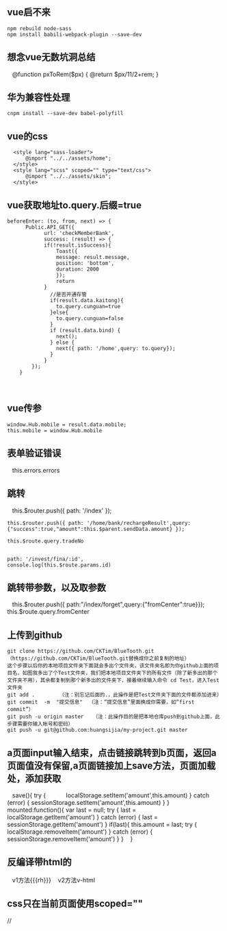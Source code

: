 ## vue启不来
    npm rebuild node-sass
    npm install babili-webpack-plugin --save-dev
## 想念vue无数坑洞总结
    @function pxToRem($px) {
        @return $px/11/2+rem;
    }
## 华为兼容性处理
    cnpm install --save-dev babel-polyfill
    
## vue的css
      <style lang="sass-loader">
          @import "../../assets/home";
      </style>
      <style lang="scss" scoped="" type="text/css">
          @import "../../assets/skin";
      </style>
## vue获取地址to.query.后缀=true
    beforeEnter: (to, from, next) => {
          Public.API_GET({
                url: 'checkMemberBank',
                success: (result) => {
                if(!result.isSuccess){
                    Toast({
                    message: result.message,
                    position: 'bottom',
                    duration: 2000
                    });
                    return
                }
                  //是否开通存管
                  if(result.data.kaitong){
                    to.query.cunguan=true
                  }else{
                    to.query.cunguan=false
                  }
                  if (result.data.bind) {
                    next();
                  } else {
                    next({ path: '/home',query: to.query});
                  }
                }
            });
        }
    
## vue传参
    window.Hub.mobile = result.data.mobile;
    this.mobile = window.Hub.mobile
    
## 表单验证错误
    this.errors.errors
## 跳转
    this.$router.push({
        path: '/index'
    });
    
    this.$router.push({ path: '/home/bank/rechargeResult',query: {"success":true,"amount":this.$parent.sendData.amount} });
    
    this.$route.query.tradeNo
    
    
    path: '/invest/fina/:id',
    console.log(this.$route.params.id)
    
## 跳转带参数，以及取参数
    this.$router.push({ path:"/index/forget",query:{"fromCenter":true}});
    this.$route.query.fromCenter
    
## 上传到github
    git clone https://github.com/CKTim/BlueTooth.git（https://github.com/CKTim/BlueTooth.git替换成你之前复制的地址）
    这个步骤以后你的本地项目文件夹下面就会多出个文件夹，该文件夹名即为你github上面的项目名，如图我多出了个Test文件夹，我们把本地项目文件夹下的所有文件（除了新多出的那个文件夹不用），其余都复制到那个新多出的文件夹下，接着继续输入命令 cd Test，进入Test文件夹
    git add .        （注：别忘记后面的.，此操作是把Test文件夹下面的文件都添加进来）
    git commit  -m  "提交信息"  （注：“提交信息”里面换成你需要，如“first commit”）
    git push -u origin master   （注：此操作目的是把本地仓库push到github上面，此步骤需要你输入帐号和密码）
    git push -u git@github.com:huangsijia/my-project.git master

    
## a页面input输入结束，点击链接跳转到b页面，返回a页面值没有保留,a页面链接加上save方法，页面加载处，添加获取
    save(){
        try {
            localStorage.setItem('amount',this.amount)
        } catch (error) {
            sessionStorage.setItem('amount',this.amount)
        }
    }
    mounted:function(){
        var last = null;
        try {
            last = localStorage.getItem('amount')
        } catch (error) {
            last = sessionStorage.getItem('amount')
        }
        if(last){
            this.amount = last;
            try {
                localStorage.removeItem('amount')
            } catch (error) {
                sessionStorage.removeItem('amount')
            }
        }
    }
## 反编译带html的
    v1方法{{{rh}}}
    v2方法v-html
## css只在当前页面使用scoped=""
 //<style lang="scss" scoped="" type="text/css">
    
## index.js 跨域 proxyTable加内容https://vuejs-templates.github.io/webpack/proxy.html
dev: {
    env: require('./dev.env'),
    port: 4399,
    autoOpenBrowser: true,
    assetsSubDirectory: 'static',
    assetsPublicPath: '/',
    proxyTable: {
      '**/wd_api/**': {
        target: 'http://www.a.com',
        changeOrigin: true
      }
    },
    // CSS Sourcemaps off by default because relative paths are "buggy"
    // with this option, according to the CSS-Loader README
    // (https://github.com/webpack/css-loader#sourcemaps)
    // In our experience, they generally work as expected,
    // just be aware of this issue when enabling this option.
    cssSourceMap: false
  }
## 下拉加载数据https://github.com/metafizzy/infinite-scroll
    <ul class="person leftRight" v-infinite-scroll="loadMore" infinite-scroll-disabled="loading" infinite-scroll-distance="10">
    loadMore() {
                    if (this.initLock) {
                        return
                    }
                    if (!this.hasNext) {
                        return
                    }
                    this.loading = true;
                    this.$public.API_GET({
                        url: 'getInviteDetail',
                        data: {
                            offset: this.offset,
                            max: this.max
                        },
                        success: (result) => {
                            for (var item in result.data) {
                                this.list.push(result.data[item])
                            }
                            this.offset += this.max;
                            this.loading = false;
                            if (result.data.length < this.max) {
                                this.hasNext = false
                            }
                        }
                    });
                },
                initData(finishFun) {
                    this.offset = 0;
                    this.max = 10;
                    this.hasNext = true;
                    this.list = [];
                    this.loadEnd = false;
                    this.$public.API_GET({
                        url: 'getInviteDetail',
                        data: {
                            offset: this.offset,
                            max: this.max
                        },
                        success: (result) => {
                            this.loadEnd = true
                            this.list = result.data;
                            this.offset += this.max;
                            if (result.data.length < this.max) {
                                this.hasNext = false
                            }
                            this.initLock = false
                            if (typeof(finishFun) == "function") {
                                finishFun()
                            }
                        }
                    });
                }
## 离开此页面之前的方法
    beforeRouteLeave: function(to, from, next) {
			$(document.body).removeClass("htmlBg");
			next();
		}
## body下加入div
    addFooter(id, schedule) {
      var packet = Vue.extend({
        data: function() {
          return {
            text: "立即加入"
          };
        },
        methods: {
          joinBtnFun() {
            location.hash = "/invest/pay/" + id;
          }
        },
        template: `<div class="joinBtn" @click="joinBtnFun"><div class="btn btnBottom">{{this.text}}</div></div>`
      });
      var packetIntance = new packet({
        el: document.createElement("div")
      });

      document.body.appendChild(packetIntance.$el);
    }
  }
  
  ## 跨域
	  dev: {
	    env: require('./dev.env'),
	    port: 4398,
	    autoOpenBrowser: true,
	    assetsSubDirectory: 'static',
	    assetsPublicPath: '/',
	    proxyTable: {
	      '**/wd_api/**': {
		// target: 'http://10.0.1.33:8686/',
		target: 'https://www.bxjr.com/',
		changeOrigin: true
	      }
	    },
	    // CSS Sourcemaps off by default because relative paths are "buggy"
	    // with this option, according to the CSS-Loader README
	    // (https://github.com/webpack/css-loader#sourcemaps)
	    // In our experience, they generally work as expected,
	    // just be aware of this issue when enabling this option.
	    cssSourceMap: false
	  }
## 同级参数不显示
	this.$router.push({ name: 'address',params: {"name":item.name} });
	取：this.$route.params.name

## 自定义指令
	//html 
	<div v-pin:true.bottom.right='pinned' class="card">爱
	    <button @click="pinned = !pinned">叮嘱</button>
	</div>
	// js
	Vue.directive("pin",function(el,binding){
	    var pinned = binding.value
	    var position = binding.modifiers;
	    var warnning = binding.arg;
	    console.log(warnning)
	    if(pinned){
		el.style.position="fixed";
		for(var key in position){
		    if(position[key]){
			el.style[key]="10px"
		    }
		}
		if (warnning === 'true'){
		    el.style.background = 'yellow'
		}        
	    }else{
		el.style.position='static'
	    }
	})

## 混合 mixins
	var mixinsFun = {
	    methods:{
		show() {
		    this.visible = true;
		},
		hide(){
		    this.visible = false;
		}
	    },
	    data:function(){
		return{
		    visible: false
		}
	    }
	}


	Vue.component('popup',{
	    template:`
	    <div>
		<button @mouseenter="show" @mouseleave="hide">
		    会显示吗？
		</button>
		<span v-if="visible">显示了</span>
	    </div>
	    `,
	    mixins:[mixinsFun],
	    // 会直接覆盖mixins里的定义
	    data: function () {
		return {
		    visible: true
		}
	    }
	})
	Vue.component('tooltip', {
	    template: `
	    <div>
		<button @click="show">
		    点击了
		</button>
		<div v-if="visible">
		    <p @click="hide">关闭</p>
		    <h1>title</h1>
		    <span>sewghew任何事吉尔吉</span>
		</div>
	    </div>
	    `,
	    mixins: [mixinsFun]
	})


## 插槽slots 用name来指定不同插槽
	<div id="app">
		<panel>
		    <div slot="title">我是标题</div>
		    <div slot="content">我是内容我是内容我是内容我是内容我是内容</div>
		    <div slot="footer">我是footer</div>
		</panel>
	</div>
	<template id="panel-tpl">
		<div class="panel">
		    <div class="title">
			<slot name="title">title</slot>
		    </div>
		    <div class="content">
			<slot name="content">content</slot>
		    </div>
		    <div class="footer">
			<slot name="footer">footer</slot>
		    </div>
		</div>
	</template>
	
## 关于vue中iconfont字体图标显示乱码处理
	字体编码后前四位是Unicode编码，想使用字符串来传递的话,只要将 “&#xe64b;” 改为 “\ue64b” 即可

## app h5交互
	 安卓：window.GetAppMethd.share();
	 iOS：window.webkit.messageHandlers.share.postMessage();
	 微信登录：
	 1、点击告诉app微信登录，调用app方法 wechatLogin
	 2、app成功后传token给h5
	 2、或者 app给h5code,h5调用后台接口
	 3、请求trade接口，判断支付宝支付还是微信支付，调用不同的app方法，app返回结果后，调用h5 的payValue方法，如果app返回成功调用后台的”支付状态查询“接口，显示支付成功或者支付失败）
	 4、window['app调用方法名'] = (result) => {
          this.本地方法名(result)
        }
